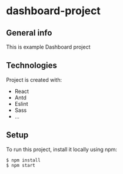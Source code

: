 # dashboard-project

## General info

This is example Dashboard project

## Technologies

Project is created with:

- React
- Antd
- Eslint
- Sass
- ...

## Setup

To run this project, install it locally using npm:

```
$ npm install
$ npm start
```
